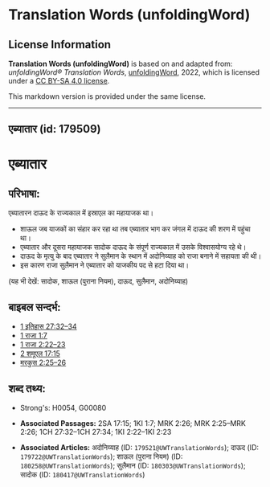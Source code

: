 # Translation Words (unfoldingWord)

## License Information

**Translation Words (unfoldingWord)** is based on and adapted from: _unfoldingWord® Translation Words_, [unfoldingWord](https://unfoldingword.org/utw), 2022, which is licensed under a [CC BY-SA 4.0 license](https://creativecommons.org/licenses/by-sa/4.0/legalcode.en).

This markdown version is provided under the same license.



--------------------------------

## एब्यातार (id: 179509)

एब्यातार
========

परिभाषा:
--------

एब्यातारन दाऊद के राज्यकाल में इस्राएल का महायाजक था।

* शाऊल जब याजकों का संहार कर रहा था तब एब्यातार भाग कर जंगल में दाऊद की शरण में पहुंचा था।
* एब्यातार और दूसरा महायाजक सादोक दाऊद के संपूर्ण राज्यकाल में उसके विश्वासयोग्य रहे थे।
* दाऊद के मृत्यु के बाद एब्यातार ने सुलैमान के स्थान में अदोनिय्याह को राजा बनाने में सहायता की थी।
* इस कारण राजा सुलैमान ने एब्यातार को याजकीय पद से हटा दिया था।

(यह भी देखें: सादोक, शाऊल (पुराना नियम), दाऊद, सुलैमान, अदोनिय्याह)

बाइबल सन्दर्भ:
--------------

* [1 इतिहास 27:32–34](https://ref.ly/1Chr0:0)
* [1 राजा 1:7](https://ref.ly/1Kgs0:0)
* [1 राजा 2:22–23](https://ref.ly/1Kgs0:0)
* [2 शमूएल 17:15](https://ref.ly/2Sam0:0)
* [मरकुस 2:25–26](https://ref.ly/Mark2:25-Mark2:26)

शब्द तथ्य:
----------

* Strong's: H0054, G00080

* **Associated Passages:** 2SA 17:15; 1KI 1:7; MRK 2:26; MRK 2:25–MRK 2:26; 1CH 27:32–1CH 27:34; 1KI 2:22–1KI 2:23
* **Associated Articles:** अदोनिय्याह (ID: `179521@UWTranslationWords`); दाऊद (ID: `179722@UWTranslationWords`); शाऊल (पुराना नियम) (ID: `180258@UWTranslationWords`); सुलैमान (ID: `180303@UWTranslationWords`); सादोक (ID: `180417@UWTranslationWords`)

